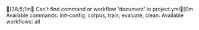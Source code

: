 
[38;5;1m✘ Can't find command or workflow 'document' in project.yml[0m
Available commands: init-config, corpus, train, evaluate, clean. Available
workflows: all

